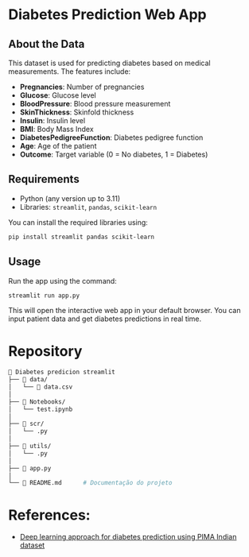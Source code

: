 # Diabetes Prediction Web App

## About the Data

This dataset is used for predicting diabetes based on medical measurements. The features include:

* **Pregnancies**: Number of pregnancies
* **Glucose**: Glucose level
* **BloodPressure**: Blood pressure measurement
* **SkinThickness**: Skinfold thickness
* **Insulin**: Insulin level
* **BMI**: Body Mass Index
* **DiabetesPedigreeFunction**: Diabetes pedigree function
* **Age**: Age of the patient
* **Outcome**: Target variable (0 = No diabetes, 1 = Diabetes)

## Requirements

* Python (any version up to 3.11)
* Libraries: `streamlit`, `pandas`, `scikit-learn`

You can install the required libraries using:

```bash
pip install streamlit pandas scikit-learn
```

## Usage

Run the app using the command:

```bash
streamlit run app.py
```

This will open the interactive web app in your default browser. You can input patient data and get diabetes predictions in real time.

# Repository 
```bash
📂 Diabetes predicion streamlit
├── 📂 data/ 
│   └── 📄 data.csv
│
├── 📂 Notebooks/ 
│   └── test.ipynb
│
├── 📂 scr/
│   └── .py
│
├── 📂 utils/        
│   └── .py
│
├── 📄 app.py
│
└── 📄 README.md      # Documentação do projeto

```

# References:
- [Deep learning approach for diabetes prediction using PIMA Indian dataset](https://pmc.ncbi.nlm.nih.gov/articles/PMC7270283/)